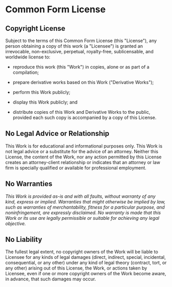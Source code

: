 Common Form License
===================

Copyright License
-----------------

Subject to the terms of this Common Form License (this "License"), any person obtaining a copy of this work (a "Licensee") is granted an irrevocable, non-exclusive, perpetual, royalty-free, sublicensable, and worldwide license to:

  - reproduce this work (this "Work") in copies, alone or as part of a compilation;

  - prepare derivative works based on this Work ("Derivative Works");

  - perform this Work publicly;

  - display this Work publicly; and

  - distribute copies of this Work and Derivative Works to the public, provided each such copy is accompanied by a copy of this License.

No Legal Advice or Relationship
-------------------------------

This Work is for educational and informational purposes only. This Work is not legal advice or a substitute for the advice of an attorney. Neither this License, the content of the Work, nor any action permitted by this License creates an attorney-client relationship or indicates that an attorney or law firm is specially qualified or available for professional employment.

No Warranties
-------------

*This Work is provided as-is and with all faults, without warranty of any kind, express or implied. Warranties that might otherwise be implied by law, such as warranties of merchantability, fitness for a particular purpose, and noninfringement, are expressly disclaimed. No warranty is made that this Work or its use are legally permissible or suitable for achieving any legal objective.*

No Liability
------------

The fullest legal extent, no copyright owners of the Work will be liable to Licensee for any kinds of legal damages (direct, indirect, special, incidental, consequential, or any other) under any kind of legal theory (contract, tort, or any other) arising out of this License, the Work, or actions taken by Licensee, even if one or more copyright owners of the Work become aware, in advance, that such damages may occur.
